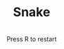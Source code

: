 <div class="game">
	<h1>Snake</h1>
	<canvas id="canvas" width="320" height="240"></canvas>
	<script src="/js/snake.js"></script>
	<br>
	Press R to restart
</div>

<style>
.game {
	display: block;
    margin-left: auto;
    margin-right: auto;
	text-align: center;
}
</style>
